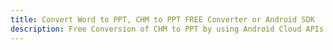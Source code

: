 ---title: Convert Word to PPT, CHM to PPT FREE Converter or Android SDKdescription: Free Conversion of CHM to PPT by using Android Cloud APIs & SDKs. Also Create, Edit & Render Microsoft Word & OpenOffice documents in the Cloud.---